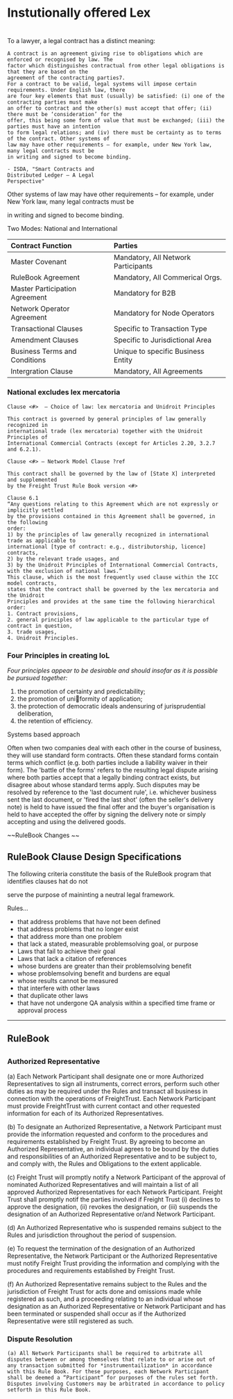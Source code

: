 # Instutionally offered Lex

# 

To a lawyer, a legal contract has a distinct meaning:

```
A contract is an agreement giving rise to obligations which are enforced or recognised by law. The
factor which distinguishes contractual from other legal obligations is that they are based on the
agreement of the contracting parties7.
For a contract to be valid, legal systems will impose certain requirements. Under English law, there
are four key elements that must (usually) be satisfied: (i) one of the contracting parties must make
an offer to contract and the other(s) must accept that offer; (ii) there must be ‘consideration’ for the
offer, this being some form of value that must be exchanged; (iii) the parties must have an intention
to form legal relations; and (iv) there must be certainty as to terms of the contract. Other systems of
law may have other requirements – for example, under New York law, many legal contracts must be
in writing and signed to become binding.

- ISDA, "Smart Contracts and
Distributed Ledger – A Legal
Perspective"
```

Other systems of law may have other requirements – for example, under New York law, many legal contracts must be

in writing and signed to become binding.

Two Modes: National and International

| Contract Function | Parties |
| :--- | :--- |
| Master Covenant | Mandatory, All Network Participants |
| RuleBook Agreement | Mandatory, All Commerical Orgs. |
| Master Participation Agreement | Mandatory for B2B |
| Network Operator Agreement | Mandatory for Node Operators |
| Transactional Clauses | Specific to Transaction Type |
| Amendment Clauses | Specific to Jurisdictional Area |
| Business Terms and Conditions | Unique to specific Business Entity |
| Intergration Clause | Mandatory, All Agreements |



### National excludes lex mercatoria


```
Clause <#>  – Choice of law: lex mercatoria and Unidroit Principles

This contract is governed by general principles of law generally recognized in
international trade (lex mercatoria) together with the Unidroit Principles of
International Commercial Contracts (except for Articles 2.20, 3.2.7 and 6.2.1).
```

```
Clause <#> – Network Model Clause ?ref

This contract shall be governed by the law of [State X] interpreted and supplemented
by the Freight Trust Rule Book version <#>
```

```
Clause 6.1
“Any questions relating to this Agreement which are not expressly or implicitly settled
by the provisions contained in this Agreement shall be governed, in the following
order:
1) by the principles of law generally recognized in international trade as applicable to
international [type of contract: e.g., distributorship, licence] contracts,
2) by the relevant trade usages, and
3) by the Unidroit Principles of International Commercial Contracts,
with the exclusion of national laws.”
This clause, which is the most frequently used clause within the ICC model contracts,
states that the contract shall be governed by the lex mercatoria and the Unidroit
Principles and provides at the same time the following hierarchical order:
1. Contract provisions,
2. general principles of law applicable to the particular type of contract in question,
3. trade usages,
4. Unidroit Principles.
```





### Four Principles in creating IoL

_Four principles appear to be desirable and should insofar as it is possible be pursued together:_

1. the promotion of certainty and predictability; 
2. the promotion of uniformity of application;
3. the protection of democratic ideals andensuring of jurisprudential deliberation, 
4. the retention of efficiency.

Systems based approach

Often when two companies deal with each other in the course of business, they will use standard form contracts. Often these standard forms contain terms which conflict \(e.g. both parties include a liability waiver in their form\). The 'battle of the forms' refers to the resulting legal dispute arising where both parties accept that a legally binding contract exists, but disagree about whose standard terms apply. Such disputes may be resolved by reference to the 'last document rule', i.e. whichever business sent the last document, or 'fired the last shot' \(often the seller's delivery note\) is held to have issued the final offer and the buyer's organisation is held to have accepted the offer by signing the delivery note or simply accepting and using the delivered goods.

~~RuleBook Changes ~~

## RuleBook Clause Design Specifications

The following criteria constitute the basis of the RuleBook program that identifies clauses hat do not

serve the purpose of maininting a neutral legal framework.

Rules...

* that address problems that have not been defined
* that address problems that no longer exist
* that address more than one problem
* that lack a stated, measurable problemsolving goal, or purpose
* Laws that fail to achieve their goal
* Laws that lack a citation of references
* whose burdens are greater than their problemsolving benefit
* whose problemsolving benefit and burdens are equal
* whose results cannot be measured
* that interfere with other laws
* that duplicate other laws
* that have not undergone QA analysis within a specified time frame or approval process 

---

## RuleBook

## 

### **Authorized Representative**



\(a\) Each Network Participant shall designate one or more Authorized Representatives to sign all instruments, correct errors, perform such other duties as may be required under the Rules and transact all business in connection with the operations of FreightTrust. Each Network Participant must provide FreightTrust with current contact and other requested information for each of its Authorized Representatives.

\(b\) To designate an Authorized Representative, a Network Participant must provide the information requested and conform to the procedures and requirements established by Freight Trust. By agreeing to become an Authorized Representative, an individual agrees to be bound by the duties and responsibilities of an Authorized Representative and to be subject to, and comply with, the Rules and Obligations to the extent applicable.

\(c\) Freight Trust will promptly notify a Network Participant of the approval of nominated Authorized Representatives and will maintain a list of all approved Authorized Representatives for each Network Participant. Freight Trust shall promptly notif the parties involved  if Freight Trust  \(i\) declines to approve the designation, \(ii\) revokes the designation, or \(iii\) suspends the designation of an Authorized Representative or/and Network Participant.

\(d\) An Authorized Representative who is suspended remains subject to the Rules and jurisdiction throughout the period of suspension.

\(e\) To request the termination of the designation of an Authorized Representative, the Network Participant or the Authorized Representative must notify Freight Trust providing the information and complying with the procedures and requirements established by Freight Trust.

\(f\) An Authorized Representative remains subject to the Rules and the jurisdiction of Freight Trust for acts done and omissions made while registered as such, and a proceeding relating to an individual whose designation as an Authorized Representative or Network Participant and has been terminated or suspended shall occur as if the Authorized Representative were still registered as such.


### Dispute Resolution
    (a) All Network Participants shall be required to arbitrate all disputes between or among themselves that relate to or arise out of any transaction submitted for *instrumentailization* in accordance with this Rule Book. For these purposes, each Network Participant shall be deemed a “Participant” for purposes of the rules set forth. Disputes involving Customers may be arbitrated in accordance to policy setforth in this Rule Book.
    
    
